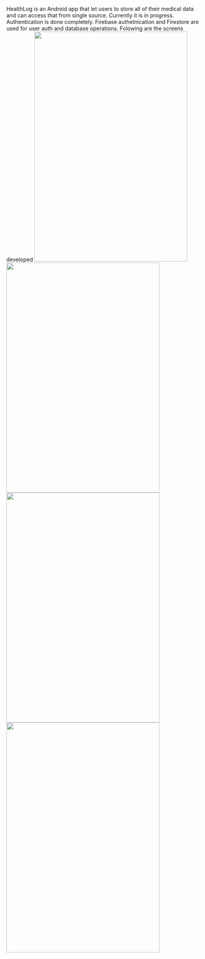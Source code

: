 HealthLog is an Android app that let users to store all of their medical data and can access that from single source. 
Currently it is in progress. 
Authentication is done completely. 
Firebase authetnication and Firestore are used for user auth and database operations.
Folowing are the screens developed 
<img src="https://github.com/chakshuharsh/HealthLog/assets/78860762/a5958ac1-5b67-480d-9525-e802bde4fb10" width="400" height="600">
<img src="https://github.com/chakshuharsh/HealthLog/assets/78860762/7dc8e52f-9877-48c6-907d-150a6fed4903" width="400" height="600">
<img src="https://github.com/chakshuharsh/HealthLog/assets/78860762/ad3a2dcb-bbec-46d7-a606-fc6236128838" width="400" height="600">
<img src="https://github.com/chakshuharsh/HealthLog/assets/78860762/53f5ea7c-cd34-49a8-be2b-4e744d45950d" width="400" height="600">
